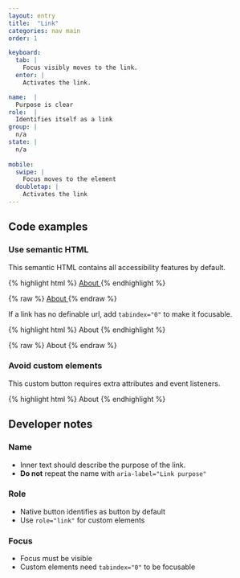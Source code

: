```yaml
---
layout: entry
title:  "Link"
categories: nav main
order: 1

keyboard:
  tab: |
    Focus visibly moves to the link.
  enter: |
    Activates the link.

name:  |
  Purpose is clear
role:  |
  Identifies itself as a link
group: |
  n/a
state: |
  n/a
            
mobile:
  swipe: |
    Focus moves to the element
  doubletap: |
    Activates the link
---
```


## Code examples

### Use semantic HTML
This semantic HTML contains all accessibility features by default. 

{% highlight html %}
<a href="/about/">
  About
</a>
{% endhighlight %}

{% raw %}
<a href="/about/">
  About
</a>
{% endraw %}

If a link has no definable url, add `tabindex="0"` to make it focusable.

{% highlight html %}
<a tabindex="0">
  About
</a>
{% endhighlight %}

{% raw %}
<a tabindex="0">
  About
</a>
{% endraw %}

### Avoid custom elements
This custom button requires extra attributes and event listeners.

{% highlight html %}
<custom-element role="link" tabindex="0">
  About
</custom-element>
{% endhighlight %}

## Developer notes

### Name
- Inner text should describe the purpose of the link.
- **Do not** repeat the name with `aria-label="Link purpose"` 

### Role
- Native button identifies as button by default
- Use `role="link"` for custom elements

### Focus
- Focus must be visible
- Custom elements need `tabindex="0"` to be focusable

